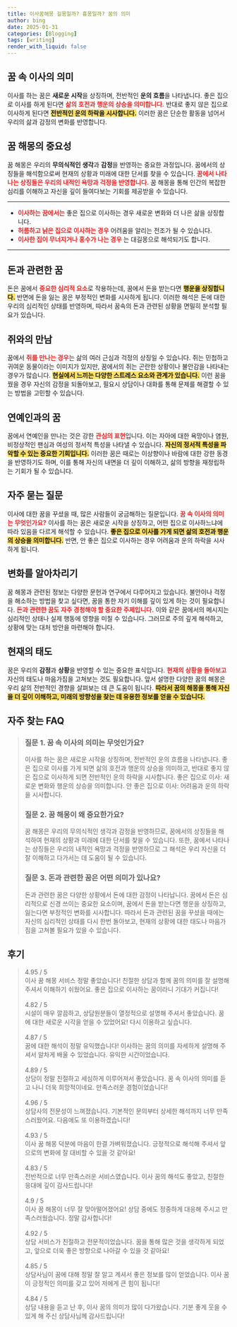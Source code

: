 ```yaml
---
title: 이사꿈해몽 길몽일까? 흉몽일까? 꿈의 의미
author: bing
date: 2025-01-31
categories: [Blogging]
tags: [writing]
render_with_liquid: false
---
```



<h2 id='꿈 속 이사의 의미'>꿈 속 이사의 의미</h2>

<p>이사를 하는 꿈은 <b>새로운 시작</b>을 상징하며, 전반적인 <b>운의 흐름</b>을 나타냅니다. 좋은 집으로 이사를 하게 된다면 <b><span style="color: #ee2323;">삶의 호전과 행운의 상승을 의미합니다.</span></b> 반대로 좋지 않은 집으로 이사하게 된다면 <b><span style="background-color: #ffe066;">전반적인 운의 하락을 시사합니다.</span></b> 이러한 꿈은 단순한 활동을 넘어서 우리의 삶과 감정의 변화를 반영합니다.</p>

<h2 id='꿈 해몽의 중요성'>꿈 해몽의 중요성</h2>

<p>꿈 해몽은 우리의 <b>무의식적인 생각</b>과 <b>감정</b>을 반영하는 중요한 과정입니다. 꿈에서의 상징들을 해석함으로써 현재의 상황과 미래에 대한 단서를 찾을 수 있습니다. <b><span style="color: #ee2323;">꿈에서 나타나는 상징들은 우리의 내적인 욕망과 걱정을 반영합니다.</span></b> 꿈 해몽을 통해 인간의 복잡한 심리를 이해하고 자신을 깊이 들여다보는 기회를 제공받을 수 있습니다.</p>

<hr />

<ul>
    <li><b><span style="color: #ee2323;">이사하는 꿈에서는</span></b> 좋은 집으로 이사하는 경우 새로운 변화와 더 나은 삶을 상징합니다.</li>
    <li><b><span style="color: #ee2323;">허름하고 낡은 집으로 이사하는 경우</span></b> 어려움을 알리는 전조가 될 수 있습니다.</li>
    <li><b><span style="color: #ee2323;">이사한 집이 무너지거나 홍수가 나는 경우</span></b> 는 대길몽으로 해석되기도 합니다.</li>
</ul>

<hr />

<h2 id='돈과 관련한 꿈'>돈과 관련한 꿈</h2>

<p>돈은 꿈에서 <b><span style="color: #ee2323;">중요한 심리적 요소</span></b>로 작용하는데, 꿈에서 돈을 받는다면 <b><span style="background-color: #ffe066;">행운을 상징합니다.</span></b> 반면에 돈을 잃는 꿈은 부정적인 변화를 시사하게 됩니다. 이러한 해석은 돈에 대한 우리의 심리적인 상태를 반영하며, 따라서 꿈속의 돈과 관련된 상황을 면밀히 분석할 필요가 있습니다.</p>

<h2 id='쥐와의 만남'>쥐와의 만남</h2>

<p>꿈에서 <b><span style="color: #ee2323;">쥐를 만나는 경우</span></b>는 삶의 여러 근심과 걱정의 상징일 수 있습니다. 쥐는 민첩하고 귀여운 동물이라는 이미지가 있지만, 꿈에서의 쥐는 곤란한 상황이나 불안감을 나타내는 경우가 많습니다. <b><span style="background-color: #ffe066;">현실에서 느끼는 다양한 스트레스 요소와 관계가 있습니다.</span></b> 이런 꿈을 꿨을 경우 자신의 감정을 되돌아보고, 필요시 상담이나 대화를 통해 문제를 해결할 수 있는 방법을 고민할 수 있습니다.</p>

<h2 id='연예인과의 꿈'>연예인과의 꿈</h2>

<p>꿈에서 연예인을 만나는 것은 강한 <b><span style="color: #ee2323;">관심의 표현</span></b>입니다. 이는 자아에 대한 욕망이나 염원, 비정상적인 팬심과 여성의 정서적 특성을 나타낼 수 있습니다. <b><span style="background-color: #ffe066;">자신의 정서적 특성을 파악할 수 있는 중요한 기회입니다.</span></b> 이러한 꿈은 때로는 이상향이나 바람에 대한 강한 동경을 반영하기도 하며, 이를 통해 자신의 내면을 더 깊이 이해하고, 삶의 방향을 재정립하는 기회가 될 수 있습니다.</p>

<h2 id='자주 묻는 질문'>자주 묻는 질문</h2>

<p>이사에 대한 꿈을 꾸셨을 때, 많은 사람들이 궁금해하는 질문입니다. <b><span style="color: #ee2323;">꿈 속 이사의 의미는 무엇인가요?</span></b> 이사를 하는 꿈은 새로운 시작을 상징하고, 어떤 집으로 이사하느냐에 따라 있음을 다르게 해석할 수 있습니다. <b><span style="background-color: #ffe066;">좋은 집으로 이사를 가게 되면 삶의 호전과 행운의 상승을 의미합니다.</span></b> 반면, 안 좋은 집으로 이사하는 경우 어려움과 운의 하락을 시사하게 됩니다.</p>

<h2 id='변화를 알아차리기'>변화를 알아차리기</h2>

<p>꿈 해몽과 관련된 정보는 다양한 문헌과 연구에서 다루어지고 있습니다. 불안이나 걱정을 해소하는 방법을 찾고 싶다면, 꿈을 통한 자기 이해를 깊이 있게 하는 것이 필요합니다. <b><span style="color: #ee2323;">돈과 관련한 꿈도 자주 경청해야 할 중요한 주제입니다.</span></b> 이와 같은 꿈에서의 메시지는 심리적인 상태나 실제 행동에 영향을 미칠 수 있습니다. 그러므로 주의 깊게 해석하고, 상황에 맞는 대처 방안을 마련해야 합니다.</p>

<h2 id='현재의 태도'>현재의 태도</h2>

<p>꿈은 우리의 <b>감정</b>과 <b>상황</b>을 반영할 수 있는 중요한 표식입니다. <b><span style="color: #ee2323;">현재의 상황을 돌아보고</span></b> 자신의 태도나 마음가짐을 고쳐보는 것도 필요합니다. 앞서 설명한 다양한 꿈의 해몽은 우리 삶의 전반적인 경향을 살펴보는 데 큰 도움이 됩니다. <b><span style="background-color: #ffe066;">따라서 꿈의 해몽을 통해 자신을 더 깊이 이해하고, 미래의 방향성을 찾는 데 유용한 정보를 얻을 수 있습니다.</span></b></p>


<h2 id='자주_찾는_FAQ'>자주 찾는 FAQ</h2>
<div itemscope="" itemtype="https://schema.org/FAQPage"> 
<blockquote> 
<div itemscope="" itemprop="mainEntity" itemtype="https://schema.org/Question"> 
<h3 itemprop="name">질문 1. 꿈 속 이사의 의미는 무엇인가요?</h3> 
<div itemscope="" itemprop="acceptedAnswer" itemtype="https://schema.org/Answer"> 
<span itemprop="text"> 
<p>이사를 하는 꿈은 새로운 시작을 상징하며, 전반적인 운의 흐름을 나타냅니다. 좋은 집으로 이사를 가게 되면 삶의 호전과 행운의 상승을 의미하고, 반대로 좋지 않은 집으로 이사하게 되면 전반적인 운의 하락을 시사합니다. 좋은 집으로 이사: 새로운 변화와 행운의 상승을 의미합니다. 안 좋은 집으로 이사: 어려움과 운의 하락을 시사합니다.</p> 
</span> 
</div> 
</div> 

<div itemscope="" itemprop="mainEntity" itemtype="https://schema.org/Question"> 
<h3 itemprop="name">질문 2. 꿈 해몽이 왜 중요한가요?</h3> 
<div itemscope="" itemprop="acceptedAnswer" itemtype="https://schema.org/Answer"> 
<span itemprop="text"> 
<p>꿈 해몽은 우리의 무의식적인 생각과 감정을 반영하므로, 꿈에서의 상징들을 해석하여 현재의 상황과 미래에 대한 단서를 찾을 수 있습니다. 또한, 꿈에서 나타나는 상징들은 우리의 내적인 욕망과 걱정을 반영하므로 그 해석은 우리 자신을 더 잘 이해하고 다가서는 데 도움이 될 수 있습니다.</p> 
</span> 
</div> 
</div> 

<div itemscope="" itemprop="mainEntity" itemtype="https://schema.org/Question"> 
<h3 itemprop="name">질문 3. 돈과 관련한 꿈은 어떤 의미가 있나요?</h3> 
<div itemscope="" itemprop="acceptedAnswer" itemtype="https://schema.org/Answer"> 
<span itemprop="text"> 
<p>돈과 관련한 꿈은 다양한 상황에서 돈에 대한 감정이 나타납니다. 꿈에서 돈은 심리적으로 신경 쓰이는 중요한 요소이며, 꿈에서 돈을 받는다면 행운을 상징하고, 잃는다면 부정적인 변화를 시사합니다. 따라서 돈과 관련된 꿈을 꾸셨을 때에는 자신의 심리적인 상태를 다시 한번 돌아보고, 현재의 상황에 대한 태도나 마음가짐을 고쳐볼 필요가 있을 수 있습니다.</p> 
</span> 
</div> 
</div> 
</blockquote> 
</div>
<h2 id='후기'>후기</h2>
<div itemscope itemtype="https://schema.org/Product">
  <blockquote>
  <div itemprop="review" itemscope itemtype="https://schema.org/Review">
      <div itemprop="reviewRating" itemscope itemtype="https://schema.org/Rating"> <span itemprop="ratingValue">4.95</span> / <span itemprop="bestRating">5</span> </div>
      <span itemprop="reviewBody">이사 꿈 해몽 서비스 정말 좋았습니다! 친절한 상담과 함께 꿈의 의미를 잘 설명해 주셔서 이해하기 쉬웠어요. 좋은 집으로 이사하는 꿈이라니 기대가 커집니다!</span>
  </div>
  <br>
  <div itemprop="review" itemscope itemtype="https://schema.org/Review">
      <div itemprop="reviewRating" itemscope itemtype="https://schema.org/Rating"> <span itemprop="ratingValue">4.82</span> / <span itemprop="bestRating">5</span> </div>
      <span itemprop="reviewBody">시설이 매우 깔끔하고, 상담원분들이 열정적으로 설명해 주셔서 좋았습니다. 꿈에 대한 새로운 시각을 얻을 수 있었어요! 다시 이용하고 싶습니다.</span>
  </div>
  <br>
  <div itemprop="review" itemscope itemtype="https://schema.org/Review">
      <div itemprop="reviewRating" itemscope itemtype="https://schema.org/Rating"> <span itemprop="ratingValue">4.87</span> / <span itemprop="bestRating">5</span> </div>
      <span itemprop="reviewBody">꿈에 대한 해석이 정말 유익했습니다! 이사하는 꿈의 의미를 자세하게 설명해 주셔서 알차게 배울 수 있었습니다. 유익한 시간이었습니다.</span>
  </div>
  <br>
  <div itemprop="review" itemscope itemtype="https://schema.org/Review">
      <div itemprop="reviewRating" itemscope itemtype="https://schema.org/Rating"> <span itemprop="ratingValue">4.89</span> / <span itemprop="bestRating">5</span> </div>
      <span itemprop="reviewBody">상담이 정말 친절하고 세심하게 이루어져서 좋았습니다. 꿈 속 이사의 의미를 듣고 나니 더욱 희망적이네요. 만족스러운 경험이었습니다!</span>
  </div>
  <br>
  <div itemprop="review" itemscope itemtype="https://schema.org/Review">
      <div itemprop="reviewRating" itemscope itemtype="https://schema.org/Rating"> <span itemprop="ratingValue">4.96</span> / <span itemprop="bestRating">5</span> </div>
      <span itemprop="reviewBody">상담사의 전문성이 느껴졌습니다. 기본적인 문의부터 상세한 해석까지 너무 만족스러웠어요. 다음에도 또 이용하겠습니다!</span>
  </div>
  <br>
  <div itemprop="review" itemscope itemtype="https://schema.org/Review">
      <div itemprop="reviewRating" itemscope itemtype="https://schema.org/Rating"> <span itemprop="ratingValue">4.93</span> / <span itemprop="bestRating">5</span> </div>
      <span itemprop="reviewBody">이사 꿈 해몽 덕분에 마음이 한결 가벼워졌습니다. 긍정적으로 해석해 주셔서 앞으로의 변화에 잘 대비할 수 있을 것 같아요!</span>
  </div>
  <br>
  <div itemprop="review" itemscope itemtype="https://schema.org/Review">
      <div itemprop="reviewRating" itemscope itemtype="https://schema.org/Rating"> <span itemprop="ratingValue">4.83</span> / <span itemprop="bestRating">5</span> </div>
      <span itemprop="reviewBody">전반적으로 너무 만족스러운 서비스였습니다. 이사 꿈의 해석도 좋았고, 친절한 응대에 깊이 감사드립니다!</span>
  </div>
  <br>
  <div itemprop="review" itemscope itemtype="https://schema.org/Review">
      <div itemprop="reviewRating" itemscope itemtype="https://schema.org/Rating"> <span itemprop="ratingValue">4.9</span> / <span itemprop="bestRating">5</span> </div>
      <span itemprop="reviewBody">이사 꿈 해몽이 너무 잘 맞아떨어졌어요! 상담 중에도 정중하게 대응해 주시고 만족스러웠습니다. 정말 감사합니다!</span>
  </div>
  <br>
  <div itemprop="review" itemscope itemtype="https://schema.org/Review">
      <div itemprop="reviewRating" itemscope itemtype="https://schema.org/Rating"> <span itemprop="ratingValue">4.92</span> / <span itemprop="bestRating">5</span> </div>
      <span itemprop="reviewBody">상담 서비스가 친절하고 전문적이었습니다. 꿈을 통해 많은 것을 생각하게 되었고, 앞으로 더욱 좋은 방향으로 나아갈 수 있을 것 같아요!</span>
  </div>
  <br>
  <div itemprop="review" itemscope itemtype="https://schema.org/Review">
      <div itemprop="reviewRating" itemscope itemtype="https://schema.org/Rating"> <span itemprop="ratingValue">4.85</span> / <span itemprop="bestRating">5</span> </div>
      <span itemprop="reviewBody">상담사님이 꿈에 대해 정말 잘 알고 계셔서 좋은 정보를 많이 얻었습니다. 이사 꿈이 긍정적인 의미를 갖고 있어 저에게 큰 힘이 됩니다!</span>
  </div>
  <br>
  <div itemprop="review" itemscope itemtype="https://schema.org/Review">
      <div itemprop="reviewRating" itemscope itemtype="https://schema.org/Rating"> <span itemprop="ratingValue">4.84</span> / <span itemprop="bestRating">5</span> </div>
      <span itemprop="reviewBody">상담 내용을 듣고 난 후, 이사 꿈의 의미가 많이 다가왔습니다. 기분 좋게 웃을 수 있게 해 주신 상담사님께 감사드립니다!</span>
  </div>
  </blockquote>
</div>
